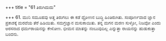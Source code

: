 +++
title = "61 ತಿರುಗಿದುದು"

+++
61. ಮುನಿ ಸಮೂಹವು ಅತ್ತ ತಿರುಗಲು ಈ ಕಡೆ ದ್ರೋಣನ ಬುದ್ಧಿ ಹಿಂತಿರುಗಿತು. ಸಂಪೂರ್ಣವಾದ ಜ್ಞಾನ ಪ್ರಕಾಶಕ್ಕೆ ಮರವೆಯ ತೆರೆ ಹಿಡಿಯಿತು. ಸಮಗ್ರಜ್ಞಾನ ಮಸುಕಾಯಿತು. ತನ್ನ ಮಗನ ಮರಣ ಸುಳ್ಳೋ, ನಿಜವೋ ಎಂದು ಅರಸನಾದ ಧರ್ಮರಾಯನನ್ನು ಕೇಳೋಣ. ಭೀಮನ ಮಾತನ್ನು ನಂಬುವುದಿಲ್ಲ ಎನ್ನುತ್ತಾ ರಾಯನನ್ನು ಹುಡುಕುತ್ತಾ ಬಂದನು.